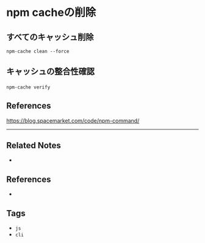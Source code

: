 # npm cacheの削除

## すべてのキャッシュ削除
`npm-cache clean --force`

## キャッシュの整合性確認
`npm-cache verify`  
## References
https://blog.spacemarket.com/code/npm-command/

---
## Related Notes
- 

## References
- 

## Tags
- `js` 
- `cli` 